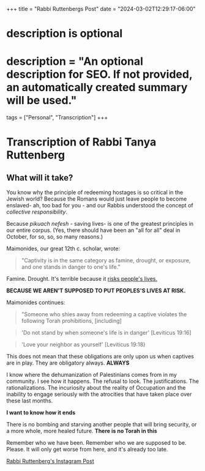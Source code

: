 +++
title = "Rabbi Ruttenbergs Post"
date = "2024-03-02T12:29:17-06:00"

#
# description is optional
#
# description = "An optional description for SEO. If not provided, an automatically created summary will be used."

tags = ["Personal", "Transcription"]
+++

# Transcription of Rabbi Tanya Ruttenberg
## What will it take?

You know why the principle of redeeming hostages is so critical in the Jewish world? Because the Romans would just leave people to become enslaved- ah, too bad for you - and our Rabbis understood the concept of *collective responsibility*. 

Because *pikuach nefesh* - saving lives- is one of the greatest principles in our entire corpus. (Yes, there should have been an "all for all" deal in October, for so, so, so many reasons.)

Maimonides, our great 12th c. scholar, wrote: 

>"Captivity is in the same category as famine, drought, or exposure, and one stands in danger to one's life."

Famine. Drought. It's terrible because it <u>risks people's lives.</u>

**BECAUSE WE AREN'T SUPPOSED TO PUT PEOPLES'S LIVES AT RISK.**

Maimonides continues: 
>"Someone who shies away from redeeming a captive violates the following Torah prohibitions, [including] 

> 'Do not stand by when someone's life is in danger' [Leviticus 19:16]

> 'Love your neighbor as yourself' [Leviticus 19:18}

This does not mean that these obligations are only upon us when captives are in play. They are obligatory always. **ALWAYS**

I know where the dehumanization of Palestinians comes from in my community. I see how it happens. The refusal to look. The justifications. The rationalizations. The incuriosity about the reality of Occupation and the inability to engage seriously with the atrocities that have taken place over these last months.

**I want to know how it ends**

There is no bombing and starving another people that will bring security, or a more whole, more healed future. **There is no Torah in this**

Remember who we have been. Remember who we are supposed to be. Please. It will only get worse from here, and it's already too late.  

[Rabbi Ruttenberg's Instagram Post](tab:https://www.instagram.com/p/C39BKIxxaAy/?img_index=1)